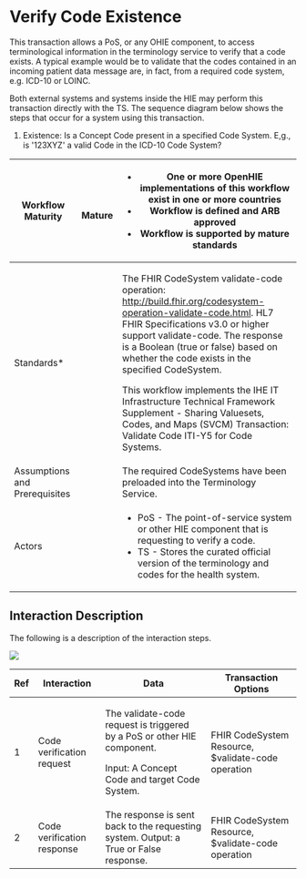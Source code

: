 # Verify Code Existence

This transaction allows a PoS, or any OHIE component, to access terminological information in the terminology service to verify that a code exists. A typical example would be to validate that the codes contained in an incoming patient data message are, in fact, from a required code system, e.g. ICD-10 or LOINC.

Both external systems and systems inside the HIE may perform this transaction directly with the TS. The sequence diagram below shows the steps that occur for a system using this transaction.

1. Existence: Is a Concept Code present in a specified Code System. E,g., is '123XYZ' a valid Code in the ICD-10 Code System?

| Workflow Maturity             | <p><img src="https://lh5.googleusercontent.com/Vp6XBRGu-U_Dmd5EKNpCZvEEum0CxOcHOj9NgHh8UMMNLMlXHmLcUE_YWueDRr4uqWLzpPfzSBLJ2k33XQIelLypjQ4wyrD17-t33GtLa8fFxW9AYDvXhiJmBl4VaLgKDg" alt=""></p><p>   <strong>Mature</strong></p> | <p></p><ul><li><strong>One or more OpenHIE implementations of this workflow exist  in one or more countries</strong></li><li><strong>Workflow is defined and ARB approved</strong></li><li><strong>Workflow is supported by mature standards</strong></li></ul>                                                                                                                                                                                                                                                                                              |
| ----------------------------- | ------------------------------------------------------------------------------------------------------------------------------------------------------------------------------------------------------------------------------- | ------------------------------------------------------------------------------------------------------------------------------------------------------------------------------------------------------------------------------------------------------------------------------------------------------------------------------------------------------------------------------------------------------------------------------------------------------------------------------------------------------------------------------------------------------------ |
| Standards\*                   |                                                                                                                                                                                                                                 | <p>The FHIR CodeSystem validate-code operation: <a href="http://build.fhir.org/codesystem-operation-validate-code.html">http://build.fhir.org/codesystem-operation-validate-code.html</a>. HL7 FHIR Specifications v3.0 or higher support validate-code. The response is a Boolean (true or false) based on whether the code exists in the specified CodeSystem.</p><p>This workflow implements the IHE IT Infrastructure Technical Framework Supplement - Sharing Valuesets, Codes, and Maps (SVCM) Transaction: Validate Code ITI-Y5 for Code Systems.</p> |
| Assumptions and Prerequisites |                                                                                                                                                                                                                                 | The required CodeSystems have been preloaded into the Terminology Service.                                                                                                                                                                                                                                                                                                                                                                                                                                                                                   |
| Actors                        |                                                                                                                                                                                                                                 | <p></p><ul><li>PoS - The point-of-service system  or other HIE component that is requesting to verify a code.  </li><li>TS - Stores the curated official version of the terminology and codes for the health system.</li></ul>                                                                                                                                                                                                                                                                                                                               |

## Interaction Description&#x20;

The following is a description of the interaction steps.&#x20;

![](https://lh5.googleusercontent.com/tVcE12rhH8Qu9ouNomMiBBhudn6nPwbbxMhMMD4Xd3cLTErV3U-mF0d63-2tX9CDXJX3NMn9R7z1nzIOYg3rhtg0\_yFgAv0bwI5YrO-YYqnbv5JmIVN7fcls68f5ULMQNw)

| Ref | Interaction                | Data                                                                                                                               | Transaction Options                                |
| --- | -------------------------- | ---------------------------------------------------------------------------------------------------------------------------------- | -------------------------------------------------- |
| 1   | Code verification request  | <p>The validate-code request is triggered by a PoS or other HIE component.</p><p>Input: A Concept Code and target Code System.</p> | FHIR CodeSystem Resource, $validate-code operation |
| 2   | Code verification response | The response is sent back to the requesting system. Output: a True or False response.                                              | FHIR CodeSystem Resource, $validate-code operation |

##
